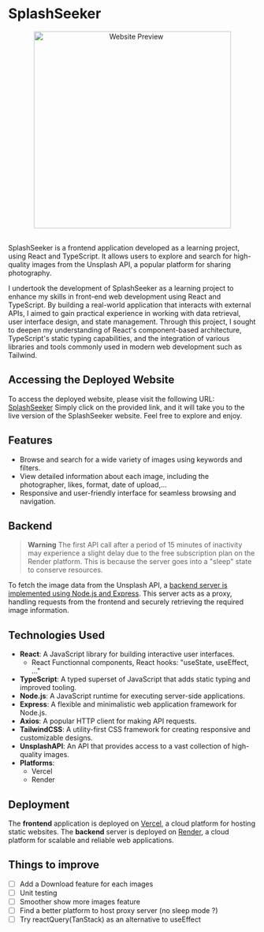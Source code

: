 

# SplashSeeker

<div align="center">
  <a href="https://splashseeker.vercel.app">
    <img src="https://i.imgur.com/FdGhQFP.png" alt="Website Preview" width="400" height="400">
  </a>
 </div>
 
 <br/>

SplashSeeker is a frontend application developed as a learning project, using React and TypeScript. It allows users to explore and search for high-quality images from the Unsplash API, a popular platform for sharing photography.

I undertook the development of SplashSeeker as a learning project to enhance my skills in front-end web development using React and TypeScript. By building a real-world application that interacts with external APIs, I aimed to gain practical experience in working with data retrieval, user interface design, and state management. Through this project, I sought to deepen my understanding of React's component-based architecture, TypeScript's static typing capabilities, and the integration of various libraries and tools commonly used in modern web development such as Tailwind.

## Accessing the Deployed Website

To access the deployed website, please visit the following URL: [SplashSeeker](https://splashseeker.vercel.app/)
Simply click on the provided link, and it will take you to the live version of the SplashSeeker website. Feel free to explore and enjoy.

## Features

- Browse and search for a wide variety of images using keywords and filters.
- View detailed information about each image, including the photographer, likes, format, date of upload,...
- Responsive and user-friendly interface for seamless browsing and navigation.

## Backend
> **Warning**
> The first API call after a period of 15 minutes of inactivity may experience a slight delay due to the free subscription plan on the Render platform. This is because the server goes into a "sleep" state to conserve resources.

To fetch the image data from the Unsplash API, a [backend server is implemented using Node.js and Express](https://github.com/MassimoTascone/splashseeker-server). This server acts as a proxy, handling requests from the frontend and securely retrieving the required image information.

## Technologies Used

- **React**: A JavaScript library for building interactive user interfaces.
  - React Functionnal components, React hooks: "useState, useEffect, ..."
- **TypeScript**: A typed superset of JavaScript that adds static typing and improved tooling.
- **Node.js**: A JavaScript runtime for executing server-side applications.
- **Express**: A flexible and minimalistic web application framework for Node.js.
- **Axios**: A popular HTTP client for making API requests.
- **TailwindCSS**: A utility-first CSS framework for creating responsive and customizable designs.
- **UnsplashAPI**: An API that provides access to a vast collection of high-quality images.
- **Platforms**: 
  - Vercel
  - Render

## Deployment

The **frontend** application is deployed on [Vercel](https://vercel.com/), a cloud platform for hosting static websites. The **backend** server is deployed on [Render](https://render.com/), a cloud platform for scalable and reliable web applications.
## Things to improve

- [ ] Add a Download feature for each images
- [ ] Unit testing 
- [ ] Smoother show more images feature
- [ ] Find a better platform to host proxy server (no sleep mode ?)
- [ ] Try reactQuery(TanStack) as an alternative to useEffect
